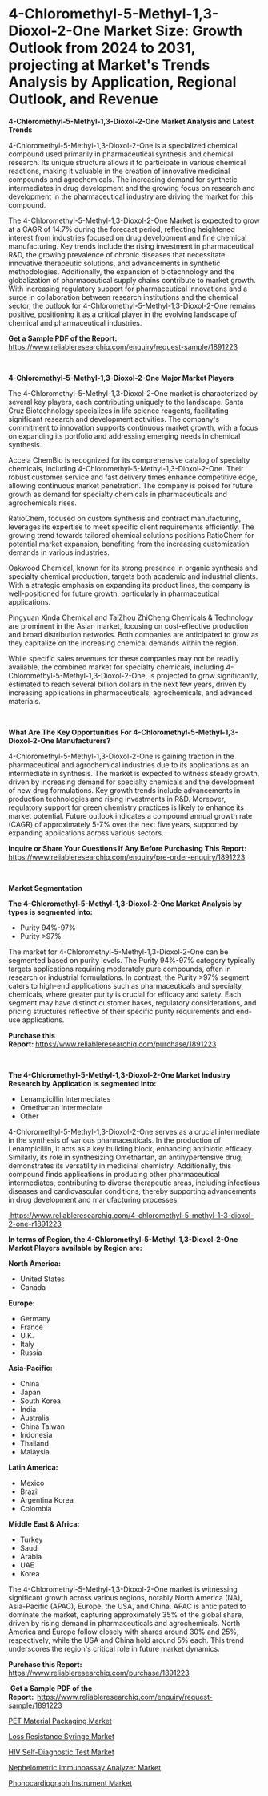 <p><h1>4-Chloromethyl-5-Methyl-1,3-Dioxol-2-One Market Size: Growth Outlook from 2024 to 2031, projecting at Market's Trends Analysis by Application, Regional Outlook, and Revenue</h1></p><p><strong>4-Chloromethyl-5-Methyl-1,3-Dioxol-2-One Market Analysis and Latest Trends</strong></p>
<p><p>4-Chloromethyl-5-Methyl-1,3-Dioxol-2-One is a specialized chemical compound used primarily in pharmaceutical synthesis and chemical research. Its unique structure allows it to participate in various chemical reactions, making it valuable in the creation of innovative medicinal compounds and agrochemicals. The increasing demand for synthetic intermediates in drug development and the growing focus on research and development in the pharmaceutical industry are driving the market for this compound.</p><p>The 4-Chloromethyl-5-Methyl-1,3-Dioxol-2-One Market is expected to grow at a CAGR of 14.7% during the forecast period, reflecting heightened interest from industries focused on drug development and fine chemical manufacturing. Key trends include the rising investment in pharmaceutical R&D, the growing prevalence of chronic diseases that necessitate innovative therapeutic solutions, and advancements in synthetic methodologies. Additionally, the expansion of biotechnology and the globalization of pharmaceutical supply chains contribute to market growth. With increasing regulatory support for pharmaceutical innovations and a surge in collaboration between research institutions and the chemical sector, the outlook for 4-Chloromethyl-5-Methyl-1,3-Dioxol-2-One remains positive, positioning it as a critical player in the evolving landscape of chemical and pharmaceutical industries.</p></p>
<p><strong>Get a Sample PDF of the Report:&nbsp;</strong> <a href="https://www.reliableresearchiq.com/enquiry/request-sample/1891223?utm_campaign=1732&utm_medium=2&utm_source=Github&utm_content=ia&utm_term=24102024&utm_id=4-chloromethyl-5-methyl-13-dioxol-2-one">https://www.reliableresearchiq.com/enquiry/request-sample/1891223</a></p>
<p>&nbsp;</p>
<p><strong>4-Chloromethyl-5-Methyl-1,3-Dioxol-2-One Major Market Players</strong></p>
<p><p>The 4-Chloromethyl-5-Methyl-1,3-Dioxol-2-One market is characterized by several key players, each contributing uniquely to the landscape. Santa Cruz Biotechnology specializes in life science reagents, facilitating significant research and development activities. The company's commitment to innovation supports continuous market growth, with a focus on expanding its portfolio and addressing emerging needs in chemical synthesis.</p><p>Accela ChemBio is recognized for its comprehensive catalog of specialty chemicals, including 4-Chloromethyl-5-Methyl-1,3-Dioxol-2-One. Their robust customer service and fast delivery times enhance competitive edge, allowing continuous market penetration. The company is poised for future growth as demand for specialty chemicals in pharmaceuticals and agrochemicals rises.</p><p>RatioChem, focused on custom synthesis and contract manufacturing, leverages its expertise to meet specific client requirements efficiently. The growing trend towards tailored chemical solutions positions RatioChem for potential market expansion, benefiting from the increasing customization demands in various industries.</p><p>Oakwood Chemical, known for its strong presence in organic synthesis and specialty chemical production, targets both academic and industrial clients. With a strategic emphasis on expanding its product lines, the company is well-positioned for future growth, particularly in pharmaceutical applications.</p><p>Pingyuan Xinda Chemical and TaiZhou ZhiCheng Chemicals & Technology are prominent in the Asian market, focusing on cost-effective production and broad distribution networks. Both companies are anticipated to grow as they capitalize on the increasing chemical demands within the region.</p><p>While specific sales revenues for these companies may not be readily available, the combined market for specialty chemicals, including 4-Chloromethyl-5-Methyl-1,3-Dioxol-2-One, is projected to grow significantly, estimated to reach several billion dollars in the next few years, driven by increasing applications in pharmaceuticals, agrochemicals, and advanced materials.</p></p>
<p>&nbsp;</p>
<p><strong>What Are The Key Opportunities For 4-Chloromethyl-5-Methyl-1,3-Dioxol-2-One Manufacturers?</strong></p>
<p><p>4-Chloromethyl-5-Methyl-1,3-Dioxol-2-One is gaining traction in the pharmaceutical and agrochemical industries due to its applications as an intermediate in synthesis. The market is expected to witness steady growth, driven by increasing demand for specialty chemicals and the development of new drug formulations. Key growth trends include advancements in production technologies and rising investments in R&D. Moreover, regulatory support for green chemistry practices is likely to enhance its market potential. Future outlook indicates a compound annual growth rate (CAGR) of approximately 5-7% over the next five years, supported by expanding applications across various sectors.</p></p>
<p><strong>Inquire or Share Your Questions If Any Before Purchasing This Report:</strong> <a href="https://www.reliableresearchiq.com/enquiry/pre-order-enquiry/1891223?utm_campaign=1732&utm_medium=2&utm_source=Github&utm_content=ia&utm_term=24102024&utm_id=4-chloromethyl-5-methyl-13-dioxol-2-one">https://www.reliableresearchiq.com/enquiry/pre-order-enquiry/1891223</a></p>
<p>&nbsp;</p>
<p><strong>Market Segmentation</strong></p>
<p><strong>The 4-Chloromethyl-5-Methyl-1,3-Dioxol-2-One Market Analysis by types is segmented into:</strong></p>
<p><ul><li>Purity 94%-97%</li><li>Purity >97%</li></ul></p>
<p><p>The market for 4-Chloromethyl-5-Methyl-1,3-Dioxol-2-One can be segmented based on purity levels. The Purity 94%-97% category typically targets applications requiring moderately pure compounds, often in research or industrial formulations. In contrast, the Purity >97% segment caters to high-end applications such as pharmaceuticals and specialty chemicals, where greater purity is crucial for efficacy and safety. Each segment may have distinct customer bases, regulatory considerations, and pricing structures reflective of their specific purity requirements and end-use applications.</p></p>
<p><strong>Purchase this Report:&nbsp;</strong><a href="https://www.reliableresearchiq.com/purchase/1891223?utm_campaign=1732&utm_medium=2&utm_source=Github&utm_content=ia&utm_term=24102024&utm_id=4-chloromethyl-5-methyl-13-dioxol-2-one">https://www.reliableresearchiq.com/purchase/1891223</a></p>
<p>&nbsp;</p>
<p><strong>The 4-Chloromethyl-5-Methyl-1,3-Dioxol-2-One Market Industry Research by Application is segmented into:</strong></p>
<p><ul><li>Lenampicillin Intermediates</li><li>Omethartan Intermediate</li><li>Other</li></ul></p>
<p><p>4-Chloromethyl-5-Methyl-1,3-Dioxol-2-One serves as a crucial intermediate in the synthesis of various pharmaceuticals. In the production of Lenampicillin, it acts as a key building block, enhancing antibiotic efficacy. Similarly, its role in synthesizing Omethartan, an antihypertensive drug, demonstrates its versatility in medicinal chemistry. Additionally, this compound finds applications in producing other pharmaceutical intermediates, contributing to diverse therapeutic areas, including infectious diseases and cardiovascular conditions, thereby supporting advancements in drug development and manufacturing processes.</p></p>
<p><a href="https://www.reliableresearchiq.com/4-chloromethyl-5-methyl-1-3-dioxol-2-one-r1891223?utm_campaign=1732&utm_medium=2&utm_source=Github&utm_content=ia&utm_term=24102024&utm_id=4-chloromethyl-5-methyl-13-dioxol-2-one">&nbsp;https://www.reliableresearchiq.com/4-chloromethyl-5-methyl-1-3-dioxol-2-one-r1891223</a></p>
<p><strong>In terms of Region, the 4-Chloromethyl-5-Methyl-1,3-Dioxol-2-One Market Players available by Region are:</strong></p>
<p>
    <p> <strong> North America: </strong>
        <ul>
            <li>United States</li>
            <li>Canada</li>
        </ul>
        </p> 
    <p> <strong> Europe: </strong>
        <ul>
            <li>Germany</li>
            <li>France</li>
            <li>U.K.</li>
            <li>Italy</li>
            <li>Russia</li>
        </ul>
        </p> 
    <p> <strong> Asia-Pacific: </strong>
        <ul>
            <li>China</li>
            <li>Japan</li>
            <li>South Korea</li>
            <li>India</li>
            <li>Australia</li>
            <li>China Taiwan</li>
            <li>Indonesia</li>
            <li>Thailand</li>
            <li>Malaysia</li>
        </ul>
        </p> 
    <p> <strong> Latin America: </strong>
        <ul>
            <li>Mexico</li>
            <li>Brazil</li>
            <li>Argentina Korea</li>
            <li>Colombia</li>
        </ul>
        </p> 
    <p> <strong> Middle East & Africa: </strong>
        <ul>
            <li>Turkey</li>
            <li>Saudi</li>
            <li>Arabia</li>
            <li>UAE</li>
            <li>Korea</li>
        </ul>
    </p>
    </p>
<p><p>The 4-Chloromethyl-5-Methyl-1,3-Dioxol-2-One market is witnessing significant growth across various regions, notably North America (NA), Asia-Pacific (APAC), Europe, the USA, and China. APAC is anticipated to dominate the market, capturing approximately 35% of the global share, driven by rising demand in pharmaceuticals and agrochemicals. North America and Europe follow closely with shares around 30% and 25%, respectively, while the USA and China hold around 5% each. This trend underscores the region's critical role in future market dynamics.</p></p>
<p><strong>Purchase this Report: </strong><a href="https://www.reliableresearchiq.com/purchase/1891223?utm_campaign=1732&utm_medium=2&utm_source=Github&utm_content=ia&utm_term=24102024&utm_id=4-chloromethyl-5-methyl-13-dioxol-2-one">https://www.reliableresearchiq.com/purchase/1891223</a></p>
<p>&nbsp;<strong>Get a Sample PDF of the Report:&nbsp;&nbsp;</strong><a href="https://www.reliableresearchiq.com/enquiry/request-sample/1891223?utm_campaign=1732&utm_medium=2&utm_source=Github&utm_content=ia&utm_term=24102024&utm_id=4-chloromethyl-5-methyl-13-dioxol-2-one">https://www.reliableresearchiq.com/enquiry/request-sample/1891223</a></p>
<p><strong></strong></p>
<p><p><a href="https://github.com/JudyWalsh475/Market-Research-Report-List-1/blob/main/pet-material-packaging-market.md?utm_campaign=1732&utm_medium=2&utm_source=Github&utm_content=ia&utm_term=24102024&utm_id=4-chloromethyl-5-methyl-13-dioxol-2-one">PET Material Packaging Market</a></p><p><a href="https://www.linkedin.com/pulse/loss-resistance-syringe-market-industry-landscape-growth-e4w4f?utm_campaign=1732&utm_medium=2&utm_source=Github&utm_content=ia&utm_term=24102024&utm_id=4-chloromethyl-5-methyl-13-dioxol-2-one">Loss Resistance Syringe Market</a></p><p><a href="https://www.linkedin.com/pulse/future-innovation-global-hiv-self-diagnostic-test-market-kkzuf?utm_campaign=1732&utm_medium=2&utm_source=Github&utm_content=ia&utm_term=24102024&utm_id=4-chloromethyl-5-methyl-13-dioxol-2-one">HIV Self-Diagnostic Test Market</a></p><p><a href="https://www.linkedin.com/pulse/exploring-nephelometric-immunoassay-analyzer-market-dynamics-eba1f?utm_campaign=1732&utm_medium=2&utm_source=Github&utm_content=ia&utm_term=24102024&utm_id=4-chloromethyl-5-methyl-13-dioxol-2-one">Nephelometric Immunoassay Analyzer Market</a></p><p><a href="https://www.linkedin.com/pulse/top-trends-transforming-phonocardiograph-instrument-market-yzhyf?utm_campaign=1732&utm_medium=2&utm_source=Github&utm_content=ia&utm_term=24102024&utm_id=4-chloromethyl-5-methyl-13-dioxol-2-one">Phonocardiograph Instrument Market</a></p></p>